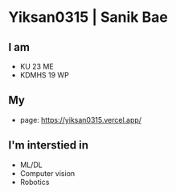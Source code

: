 # Yiksan0315 | Sanik Bae

## I am

- KU 23 ME
- KDMHS 19 WP

## My

- page: https://yiksan0315.vercel.app/

## I'm interstied in

- ML/DL
- Computer vision
- Robotics
